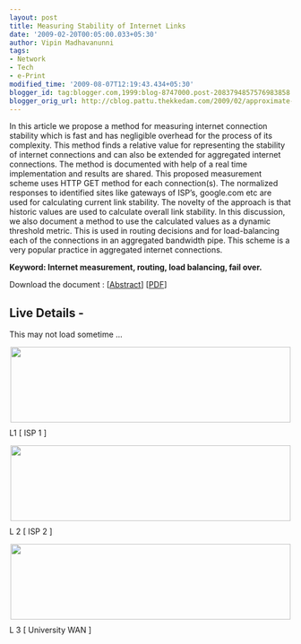 ```yaml
---
layout: post
title: Measuring Stability of Internet Links
date: '2009-02-20T00:05:00.033+05:30'
author: Vipin Madhavanunni
tags:
- Network
- Tech
- e-Print
modified_time: '2009-08-07T12:19:43.434+05:30'
blogger_id: tag:blogger.com,1999:blog-8747000.post-2083794857576983858
blogger_orig_url: http://cblog.pattu.thekkedam.com/2009/02/approximate-mechanism-for-measuring.html
---
```


In this article we propose a method for 
measuring internet connection stability which is fast and has negligible 
overhead for the process of its complexity. This method finds a relative value 
for representing the stability of internet connections and can also be 
extended for aggregated internet connections. The method is documented with 
help of a real time implementation and results are shared. This proposed 
measurement scheme uses HTTP GET method for each connection(s). The normalized 
responses to identified sites like gateways of ISP’s, google.com etc are used 
for calculating current link stability. The novelty of the approach is that 
historic values are used to calculate overall link stability. In this 
discussion, we also document a method to use the calculated values as a 
dynamic threshold metric. This is used in routing decisions and for 
load-balancing each of the connections in an aggregated bandwidth pipe. This 
scheme is a very popular practice in aggregated internet connections. 

**Keyword: Internet measurement, routing, load balancing, fail over.**

Download the document :  [[Abstract](http://arxiv.org/abs/0907.4881)] 
[[PDF](http://arxiv.org/pdf/0907.4881v1)] 

## Live Details - 

This may not load sometime ... 

[<img style="margin: 0px auto 10px; display: 
block; text-align: center; cursor: pointer; width: 500px; height: 135px;" 
src="http://122.165.25.137/status/bsnl/bsnllines-day.png" alt="" border="0" 
/>](http://122.165.25.137/status/bsnl/bsnllines-day.png)L1 [ ISP 1 ] 

[<img style="margin: 0px auto 10px; display: 
block; text-align: center; cursor: pointer; width: 500px; height: 135px;" 
src="http://122.165.25.137/status/air/airtellines-day.png" alt="" border="0" 
/>](http://122.165.25.137/status/air/airtellines-day.png)L 2 [ ISP 2 ] 

[<img style="margin: 0px auto 10px; display: 
block; text-align: center; cursor: pointer; width: 500px; height: 135px;" 
src="http://122.165.25.137/status/mit/mitlines-day.png" alt="" border="0" 
/>](http://122.165.25.137/status/mit/mitlines-day.png)L 3 [ University WAN ]


